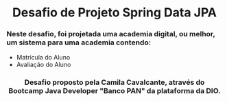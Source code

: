 <div align="center">

# Desafio de Projeto Spring Data JPA
  </div>

  ### Neste desafio, foi projetada uma academia digital, ou melhor, um sistema para uma academia contendo:
  - Matrícula do Aluno
  - Avaliação do Aluno
  
  <div align="center">

  ### Desafio proposto pela Camila Cavalcante, através do Bootcamp Java Developer "Banco PAN" da plataforma da DIO. 
  </div>
